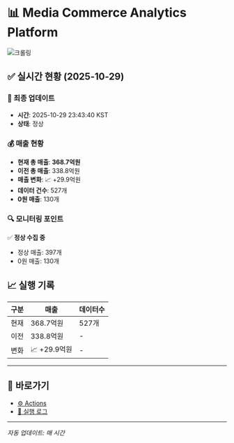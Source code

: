 # 📊 Media Commerce Analytics Platform

![크롤링](https://img.shields.io/badge/크롤링-정상-green)

## ✅ 실시간 현황 (2025-10-29)

### 📍 최종 업데이트
- **시간**: 2025-10-29 23:43:40 KST
- **상태**: 정상

### 💰 매출 현황
- **현재 총 매출**: **368.7억원**
- **이전 총 매출**: 338.8억원
- **매출 변화**: 📈 +29.9억원
- **데이터 건수**: 527개
- **0원 매출**: 130개

### 🔍 모니터링 포인트

✅ **정상 수집 중**
- 정상 매출: 397개
- 0원 매출: 130개


## 📈 실행 기록

| 구분 | 매출 | 데이터수 |
|------|------|----------|
| 현재 | 368.7억원 | 527개 |
| 이전 | 338.8억원 | - |
| 변화 | 📈 +29.9억원 | - |

---

## 🔗 바로가기

- [⚙️ Actions](../../actions)
- [📝 실행 로그](../../actions/workflows/daily_scraping.yml)

---

*자동 업데이트: 매 시간*
